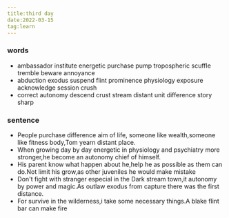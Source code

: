 ```yaml
---
title:third day
date:2022-03-15
tag:learn
---
```

### words
 - ambassador  institute  energetic  purchase  pump  tropospheric  scuffle  tremble  beware  annoyance
 - abduction  exodus  suspend  flint  prominence  physiology  exposure  acknowledge  session  crush
 - correct  autonomy  descend  crust   stream  distant  unit  difference story  sharp 
### sentence
 - People purchase difference aim of life, someone like wealth,someone like fitness body,Tom yearn distant place.
 - When growing day by day energetic in physiology and psychiatry more stronger,he become an autonomy chief of himself.
 - His parent know what happen about he,help he as possible as them can do.Not limit his grow,as other juveniles he would make mistake
 - Don't fight with stranger especial in the Dark stream town,it autonomy by power and magic.As outlaw exodus from capture there was the first distance.
 - For survive in the wilderness,i take some necessary things.A blake flint bar can make fire